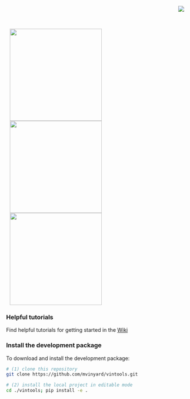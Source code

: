 [<img src="https://i.imgur.com/BUH7Jqj.png" align="right" hspace="20"/>](https://github.com/mvinyard/vintools/)

<p>&nbsp;</p><p>&nbsp;</p>

[<img src="https://i.imgur.com/KmAFUuy.png" width="250"  hspace="10"/>](https://github.com/mvinyard/vintools/wiki) [<img src="https://i.imgur.com/zMPwyI1.png" width="250"  hspace="10"/>](https://) [<img src="https://i.imgur.com/l9rBZ8v.png" width="250"  hspace="10"/>](https://github.com/mvinyard/vintools/tree/main/vintools)


### Helpful tutorials
Find helpful tutorials for getting started in the [Wiki](https://github.com/mvinyard/vintools/wiki)

### Install the development package
To download and install the development package:
```BASH
# (1) clone this repository
git clone https://github.com/mvinyard/vintools.git

# (2) install the local project in editable mode
cd ./vintools; pip install -e .
```
